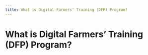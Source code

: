 ```yaml
---
title: What is Digital Farmers’ Training (DFP) Program?
---
```


# What is Digital Farmers’ Training (DFP) Program?
